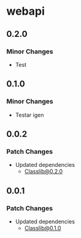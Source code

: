 # webapi

## 0.2.0

### Minor Changes

- Test

## 0.1.0

### Minor Changes

- Testar igen

## 0.0.2

### Patch Changes

- Updated dependencies
  - Classlib@0.2.0

## 0.0.1

### Patch Changes

- Updated dependencies
  - Classlib@0.1.0
